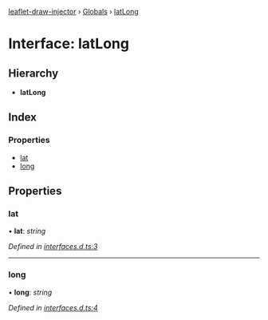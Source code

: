 [leaflet-draw-injector](../README.md) › [Globals](../globals.md) › [latLong](latlong.md)

# Interface: latLong

## Hierarchy

* **latLong**

## Index

### Properties

* [lat](latlong.md#lat)
* [long](latlong.md#long)

## Properties

###  lat

• **lat**: *string*

*Defined in [interfaces.d.ts:3](https://github.com/OpenCIAg/Ngx-Leaflet-Draw-Injector/blob/717a5e1/projects/ngx-leaflet-draw-injector/src/lib/interfaces.d.ts#L3)*

___

###  long

• **long**: *string*

*Defined in [interfaces.d.ts:4](https://github.com/OpenCIAg/Ngx-Leaflet-Draw-Injector/blob/717a5e1/projects/ngx-leaflet-draw-injector/src/lib/interfaces.d.ts#L4)*
